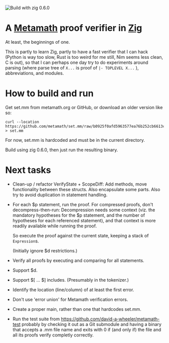 ![Build with zig 0.6.0](https://github.com/marnix/zigmmverify/workflows/Build%20with%20zig%200.6.0/badge.svg?branch=zig-0.6.0)

# A [Metamath](http://metamath.org) proof verifier in [Zig](https://ziglang.org/)

At least, the beginnings of one.

This is partly to learn Zig,
partly to have a fast verifier that I can hack
(Python is way too slow, Rust is too weird for me still, Nim seems less clean, C is out),
so that I can perhaps one day try to do experiments around
parsing (where parse tree of ` X... ` is proof of ` |- TOPLEVEL X... ` ),
abbreviations,
and modules.

# How to build and run

Get set.mm from metamath.org or GitHub, or download an older version like so:
```
curl --location https://github.com/metamath/set.mm/raw/b0925f0afd5963577ea76b252cb6613c885b393d/set.mm > set.mm
```

For now, set.mm is hardcoded and must be in the current directory.

Build using zig 0.6.0, then just run the resulting binary.

# Next tasks

- Clean-up / refactor VerifyState + ScopeDiff:
  Add methods, move functionality between these structs.
  Also encapsulate some parts.
  Also try to avoid duplication in statement handling.

- For each $p statement, run the proof.
  For compressed proofs, don't decompress-then-run:
  Decompression needs some context
  (viz. the mandatory hypotheses for the $p statement,
  and the number of hypotheses for each referenced statement),
  and that context is more readily available while running the proof.

  So execute the proof against the current state,
  keeping a stack of `Expression`s.

  (Initially ignore $d restrictions.)

- Verify all proofs by executing and comparing for all statements.

- Support $d.

- Support $[ ... $] includes.  (Presumably in the tokenizer.)

- Identify the location (line/column) of at least the first error.

- Don't use 'error union' for Metamath verification errors.

- Create a proper main, rather than one that hardcodes set.mm.

- Run the test suite from https://github.com/david-a-wheeler/metamath-test
  probably by checking it out as a Git submodule
  and having a binary that accepts a .mm file name
  and exits with 0 if (and only if) the file and all its proofs
  verify completly correctly.
